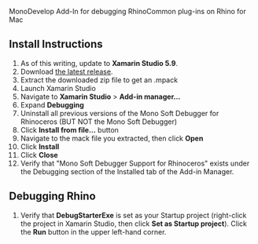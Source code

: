 MonoDevelop Add-In for debugging RhinoCommon plug-ins on Rhino for Mac

Install Instructions
--------------------

1. As of this writing, update to **Xamarin Studio 5.9**.
1. Download [the latest release](https://github.com/mcneel/RhinoMonodevelopAddin/releases).
1. Extract the downloaded zip file to get an .mpack
1. Launch Xamarin Studio
1. Navigate to **Xamarin Studio** > **Add-in manager...**
2. Expand **Debugging**
3. Uninstall all previous versions of the Mono Soft Debugger for Rhinoceros (BUT NOT the Mono Soft Debugger)
1. Click **Install from file...** button
1. Navigate to the mack file you extracted, then click **Open**
1. Click **Install**
1. Click **Close**
1. Verify that "Mono Soft Debugger Support for Rhinoceros" exists under the Debugging section of the Installed tab of the Add-in Manager.

Debugging Rhino
---------------

1. Verify that **DebugStarterExe** is set as your Startup project (right-click the project in Xamarin Studio, then click **Set as Startup project**).  Click the **Run** button in the upper left-hand corner.

